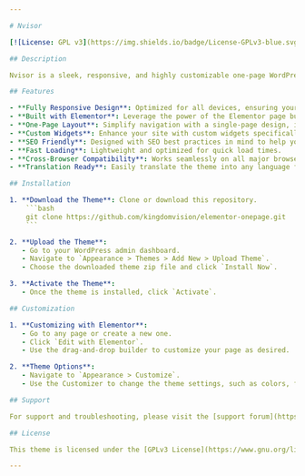```yaml
---

# Nvisor

[![License: GPL v3](https://img.shields.io/badge/License-GPLv3-blue.svg)](https://www.gnu.org/licenses/gpl-3.0)

## Description

Nvisor is a sleek, responsive, and highly customizable one-page WordPress theme built with Elementor. Perfect for businesses, portfolios, and personal websites, Nvisor offers a modern design with seamless user experience and easy customization.

## Features

- **Fully Responsive Design**: Optimized for all devices, ensuring your site looks great on desktops, tablets, and mobiles.
- **Built with Elementor**: Leverage the power of the Elementor page builder to create stunning layouts with drag-and-drop ease.
- **One-Page Layout**: Simplify navigation with a single-page design, ideal for showcasing your content in a cohesive manner.
- **Custom Widgets**: Enhance your site with custom widgets specifically designed for Nvisor.
- **SEO Friendly**: Designed with SEO best practices in mind to help your site rank better in search engines.
- **Fast Loading**: Lightweight and optimized for quick load times.
- **Cross-Browser Compatibility**: Works seamlessly on all major browsers.
- **Translation Ready**: Easily translate the theme into any language for a global audience.

## Installation

1. **Download the Theme**: Clone or download this repository.
    ```bash
    git clone https://github.com/kingdomvision/elementor-onepage.git
    ```

2. **Upload the Theme**:
   - Go to your WordPress admin dashboard.
   - Navigate to `Appearance > Themes > Add New > Upload Theme`.
   - Choose the downloaded theme zip file and click `Install Now`.

3. **Activate the Theme**:
   - Once the theme is installed, click `Activate`.

## Customization

1. **Customizing with Elementor**:
   - Go to any page or create a new one.
   - Click `Edit with Elementor`.
   - Use the drag-and-drop builder to customize your page as desired.

2. **Theme Options**:
   - Navigate to `Appearance > Customize`.
   - Use the Customizer to change the theme settings, such as colors, fonts, layout options, etc.

## Support

For support and troubleshooting, please visit the [support forum](https://github.com/kingdomvision/elementor-onepage/issues) or contact us at [info@kingdom-vision.com].

## License

This theme is licensed under the [GPLv3 License](https://www.gnu.org/licenses/gpl-3.0).

---
```

